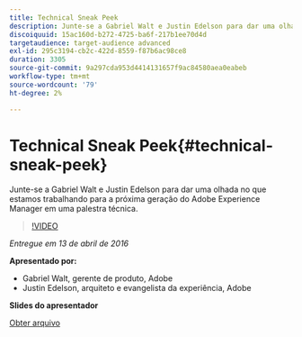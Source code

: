 ```yaml
---
title: Technical Sneak Peek
description: Junte-se a Gabriel Walt e Justin Edelson para dar uma olhada no que estamos trabalhando para a próxima geração do Adobe Experience Manager em uma palestra técnica.
discoiquuid: 15ac160d-b272-4725-ba6f-217b1ee70d4d
targetaudience: target-audience advanced
exl-id: 295c3194-cb2c-422d-8559-f87b6ac98ce8
duration: 3305
source-git-commit: 9a297cda953d4414131657f9ac84580aea0eabeb
workflow-type: tm+mt
source-wordcount: '79'
ht-degree: 2%

---
```


# Technical Sneak Peek{#technical-sneak-peek}

Junte-se a Gabriel Walt e Justin Edelson para dar uma olhada no que estamos trabalhando para a próxima geração do Adobe Experience Manager em uma palestra técnica.

>[!VIDEO](https://video.tv.adobe.com/v/19305/?quality=9)

*Entregue em 13 de abril de 2016*

**Apresentado por:**

* Gabriel Walt, gerente de produto, Adobe
* Justin Edelson, arquiteto e evangelista da experiência, Adobe

**Slides do apresentador**

[Obter arquivo](assets/aem-gems-041316-6-2-tech-preview.pdf)
<!--
[Get back to the Overview](https://helpx.adobe.com/experience-manager/kt/eseminars/gems/aem-index.html)
-->
